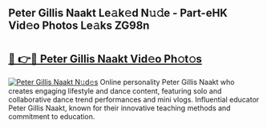 ## Peter Gillis Naakt Le𝚊k𝚎d N𝚞𝚍e - Part-eHK Vid𝚎o Photos Le𝚊ks ZG98n

# <h2><a href="http://fbasy9z.evod.top/?m=Peter+Gillis+Naakt">🔗 👉🔴 Peter Gillis Naakt Vid𝚎o Ph𝚘t𝚘s</a></h2>

[![Peter Gillis Naakt N𝚞d𝚎s](https://i.imgur.com/8V9OHl7.gif)](http://fbasy9z.evod.top/?m=Peter+Gillis+Naakt)
Online personality Peter Gillis Naakt who creates engaging lifestyle and dance content, featuring solo and collaborative dance trend performances and mini vlogs. Influential educator Peter Gillis Naakt, known for their innovative teaching methods and commitment to education. 
